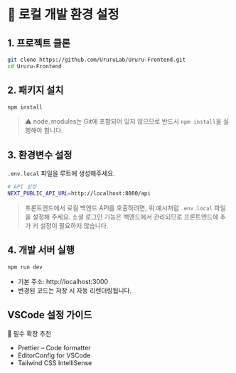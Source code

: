 # 🚀 로컬 개발 환경 설정

## 1. 프로젝트 클론

```bash
git clone https://github.com/UruruLab/Ururu-Frontend.git
cd Ururu-Frontend
```

## 2. 패키지 설치

```bash
npm install
```

> ⚠️ node_modules는 Git에 포함되어 있지 않으므로 반드시 `npm install`을 실행해야 합니다.

## 3. 환경변수 설정

`.env.local` 파일을 루트에 생성해주세요.

```bash
# API 설정
NEXT_PUBLIC_API_URL=http://localhost:8080/api
```

> 프론트엔드에서 로컬 백엔드 API를 호출하려면, 위 예시처럼 `.env.local` 파일을 설정해 주세요.
> 소셜 로그인 기능은 백엔드에서 관리되므로 프론트엔드에 추가 키 설정이 필요하지 않습니다.

## 4. 개발 서버 실행

```bash
npm run dev
```

- 기본 주소: http://localhost:3000
- 변경된 코드는 저장 시 자동 리렌더링됩니다.

## VSCode 설정 가이드

📌 필수 확장 추천

- Prettier – Code formatter
- EditorConfig for VSCode
- Tailwind CSS IntelliSense
